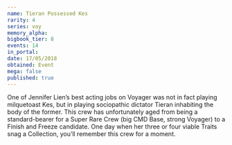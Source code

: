 ```yaml
---
name: Tieran Possessed Kes
rarity: 4
series: voy
memory_alpha:
bigbook_tier: 8
events: 14
in_portal:
date: 17/05/2018
obtained: Event
mega: false
published: true
---
```


One of Jennifer Lien’s best acting jobs on Voyager was not in fact playing milquetoast Kes, but in playing sociopathic dictator Tieran inhabiting the body of the former. This crew has unfortunately aged from being a standard-bearer for a Super Rare Crew (big CMD Base, strong Voyager) to a Finish and Freeze candidate. One day when her three or four viable Traits snag a Collection, you’ll remember this crew for a moment.
